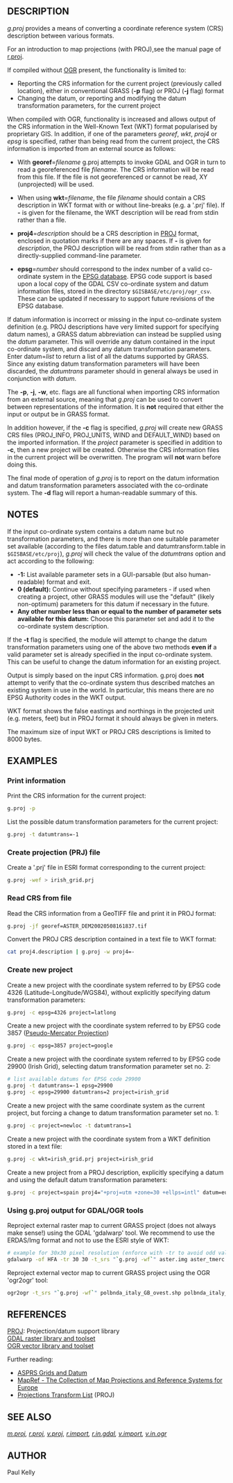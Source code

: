 ## DESCRIPTION

*g.proj* provides a means of converting a coordinate reference system
(CRS) description between various formats.

For an introduction to map projections (with PROJ),see the manual page
of [r.proj](r.proj.md).

If compiled without [OGR](https://gdal.org/) present, the functionality
is limited to:

- Reporting the CRS information for the current project (previously
  called location), either in conventional GRASS (**-p** flag) or PROJ
  (**-j** flag) format
- Changing the datum, or reporting and modifying the datum
  transformation parameters, for the current project

When compiled with OGR, functionality is increased and allows output of
the CRS information in the Well-Known Text (WKT) format popularised by
proprietary GIS. In addition, if one of the parameters *georef*, *wkt*,
*proj4* or *epsg* is specified, rather than being read from the current
project, the CRS information is imported from an external source as
follows:

- With **georef**=*filename* g.proj attempts to invoke GDAL and OGR in turn to read a georeferenced
file *filename*. The CRS information will be read from this file. If the
file is not georeferenced or cannot be read, XY (unprojected) will be
used.

- When using **wkt**=*filename*, the file *filename* should contain a CRS description in WKT format with
or without line-breaks (e.g. a '.prj' file). If **-** is given for the
filename, the WKT description will be read from stdin rather than a
file.

- **proj4**=*description* should be a CRS description in [PROJ](https://proj.org/)
format, enclosed in quotation marks if there are any spaces. If **-** is
given for *description*, the PROJ description will be read from stdin
rather than as a directly-supplied command-line parameter.

- **epsg**=*number* should correspond to the index number of a valid co-ordinate
system in the [EPSG database](https://epsg.org/search/by-name). EPSG
code support is based upon a local copy of the GDAL CSV co-ordinate
system and datum information files, stored in the directory
`$GISBASE/etc/proj/ogr_csv`. These can be updated if necessary to
support future revisions of the EPSG database.

If datum information is incorrect or missing in the input co-ordinate
system definition (e.g. PROJ descriptions have very limited support for
specifying datum names), a GRASS datum abbreviation can instead be
supplied using the *datum* parameter. This will override any datum
contained in the input co-ordinate system, and discard any datum
transformation parameters. Enter datum=*list* to return a list of all
the datums supported by GRASS. Since any existing datum transformation
parameters will have been discarded, the *datumtrans* parameter should
in general always be used in conjunction with *datum*.

The **-p**, **-j**, **-w**, etc. flags are all functional when importing
CRS information from an external source, meaning that *g.proj* can be
used to convert between representations of the information. It is
**not** required that either the input or output be in GRASS format.

In addition however, if the **-c** flag is specified, *g.proj* will
create new GRASS CRS files (PROJ_INFO, PROJ_UNITS, WIND and
DEFAULT_WIND) based on the imported information. If the *project*
parameter is specified in addition to **-c**, then a new project will be
created. Otherwise the CRS information files in the current project will
be overwritten. The program will **not** warn before doing this.

The final mode of operation of *g.proj* is to report on the datum
information and datum transformation parameters associated with the
co-ordinate system. The **-d** flag will report a human-readable summary
of this.

## NOTES

If the input co-ordinate system contains a datum name but no
transformation parameters, and there is more than one suitable parameter
set available (according to the files datum.table and
datumtransform.table in `$GISBASE/etc/proj`), *g.proj* will check the
value of the *datumtrans* option and act according to the following:

- **-1:** List available parameter sets in a GUI-parsable (but also
  human-readable) format and exit.
- **0 (default):** Continue without specifying parameters - if used when
  creating a project, other GRASS modules will use the "default" (likely
  non-optimum) parameters for this datum if necessary in the future.
- **Any other number less than or equal to the number of parameter sets
  available for this datum:** Choose this parameter set and add it to
  the co-ordinate system description.

If the **-t** flag is specified, the module will attempt to change the
datum transformation parameters using one of the above two methods
**even if** a valid parameter set is already specified in the input
co-ordinate system. This can be useful to change the datum information
for an existing project.

Output is simply based on the input CRS information. g.proj does **not**
attempt to verify that the co-ordinate system thus described matches an
existing system in use in the world. In particular, this means there are
no EPSG Authority codes in the WKT output.

WKT format shows the false eastings and northings in the projected unit
(e.g. meters, feet) but in PROJ format it should always be given in
meters.

The maximum size of input WKT or PROJ CRS descriptions is limited to
8000 bytes.

## EXAMPLES

### Print information

Print the CRS information for the current project:  

```sh
g.proj -p
```

List the possible datum transformation parameters for the current
project:  

```sh
g.proj -t datumtrans=-1
```

### Create projection (PRJ) file

Create a '.prj' file in ESRI format corresponding to the current
project:  

```sh
g.proj -wef > irish_grid.prj
```

### Read CRS from file

Read the CRS information from a GeoTIFF file and print it in PROJ
format:  

```sh
g.proj -jf georef=ASTER_DEM20020508161837.tif
```

Convert the PROJ CRS description contained in a text file to WKT
format:  

```sh
cat proj4.description | g.proj -w proj4=-
```

### Create new project

Create a new project with the coordinate system referred to by EPSG code
4326 (Latitude-Longitude/WGS84), without explicitly specifying datum
transformation parameters:  

```sh
g.proj -c epsg=4326 project=latlong
```

Create a new project with the coordinate system referred to by EPSG code
3857 ([Pseudo-Mercator
Projection](https://spatialreference.org/ref/epsg/3857/))  

```sh
g.proj -c epsg=3857 project=google
```

Create a new project with the coordinate system referred to by EPSG code
29900 (Irish Grid), selecting datum transformation parameter set no.
2:  

```sh
# list available datums for EPSG code 29900
g.proj -t datumtrans=-1 epsg=29900
g.proj -c epsg=29900 datumtrans=2 project=irish_grid
```

Create a new project with the same coordinate system as the current
project, but forcing a change to datum transformation parameter set no.
1:  

```sh
g.proj -c project=newloc -t datumtrans=1
```

Create a new project with the coordinate system from a WKT definition
stored in a text file:  

```sh
g.proj -c wkt=irish_grid.prj project=irish_grid
```

Create a new project from a PROJ description, explicitly specifying a
datum and using the default datum transformation parameters:  

```sh
g.proj -c project=spain proj4="+proj=utm +zone=30 +ellps=intl" datum=eur50 datumtrans=0
```

### Using g.proj output for GDAL/OGR tools

Reproject external raster map to current GRASS project (does not always
make sense!) using the GDAL 'gdalwarp' tool. We recommend to use the
ERDAS/Img format and not to use the ESRI style of WKT:  

```sh
# example for 30x30 pixel resolution (enforce with -tr to avoid odd values)
gdalwarp -of HFA -tr 30 30 -t_srs "`g.proj -wf`" aster.img aster_tmerc.img
```

Reproject external vector map to current GRASS project using the OGR
'ogr2ogr' tool:  

```sh
ogr2ogr -t_srs "`g.proj -wf`" polbnda_italy_GB_ovest.shp polbnda_italy_LL.shp
```

## REFERENCES

[PROJ](https://proj.org): Projection/datum support library  
[GDAL raster library and toolset](https://gdal.org)  
[OGR vector library and toolset](https://gdal.org/)

Further reading:

- [ASPRS Grids and
  Datum](https://www.asprs.org/asprs-publications/grids-and-datums)
- [MapRef - The Collection of Map Projections and Reference Systems for
  Europe](https://mapref.org)
- [Projections Transform List](http://geotiff.maptools.org/proj_list/)
  (PROJ)

## SEE ALSO

*[m.proj](m.proj.md), [r.proj](r.proj.md), [v.proj](v.proj.md),
[r.import](r.import.md), [r.in.gdal](r.in.gdal.md),
[v.import](v.import.md), [v.in.ogr](v.in.ogr.md)*

## AUTHOR

Paul Kelly
